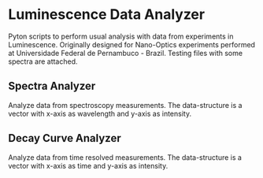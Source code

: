 # Luminescence Data Analyzer
Pyton scripts to perform usual analysis with data from experiments in Luminescence. Originally designed for Nano-Optics experiments performed at Universidade Federal de Pernambuco - Brazil.
Testing files with some spectra are attached.

## Spectra Analyzer
Analyze data from spectroscopy measurements. The data-structure is a vector with x-axis as wavelength and y-axis as intensity.

## Decay Curve Analyzer
Analyze data from time resolved measurements. The data-structure is a vector with x-axis as time and y-axis as intensity.
